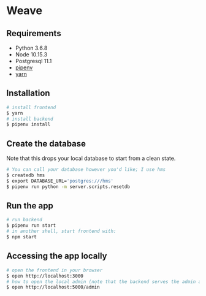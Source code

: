 # Weave

## Requirements

- Python 3.6.8
- Node 10.15.3
- Postgresql 11.1
- [pipenv](https://github.com/pypa/pipenv#installation)
- [yarn](https://yarnpkg.com/en/docs/install)

## Installation

```sh
# install frontend
$ yarn
# install backend
$ pipenv install
```

## Create the database

Note that this drops your local database to start from a clean state.

```sh
# You can call your database however you'd like; I use hms
$ createdb hms
$ export DATABASE_URL='postgres:///hms'
$ pipenv run python -m server.scripts.resetdb
```

## Run the app

```sh
# run backend
$ pipenv run start
# in another shell, start frontend with:
$ npm start
```

## Accessing the app locally

```sh
# open the frontend in your browser
$ open http://localhost:3000
# how to open the local admin (note that the backend serves the admin as html, rather than the frontend serving it)
$ open http://localhost:5000/admin
```
